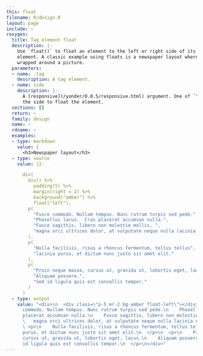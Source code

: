```yaml
---
this: float
filename: R/design.R
layout: page
include: ~
roxygen:
  title: Tag element float
  description: |-
    Use `float()` to float an element to the left or right side of its parent
    element. A classic example using floats is a newspaper layout where text is
    wrapped around a picture.
  parameters:
  - name: .tag
    description: A tag element.
  - name: side
    description: |-
      A [responsive](/yonder/0.0.5/responsive.html) argument. One of `"left"` or `"right"` specifying
      the side to float the element.
  sections: []
  return: ~
  family: design
  name: ~
  rdname: ~
  examples:
  - type: markdown
    value: |
      <h3>Newspaper layout</h3>
  - type: source
    value: |2-

      div(
        div() %>%
          padding(5) %>%
          margin(right = 2) %>%
          background("amber") %>%
          float("left"),
        p(
          "Fusce commodo. Nullam tempus. Nunc rutrum turpis sed pede.",
          "Phasellus lacus.  Cras placerat accumsan nulla.",
          "Fusce sagittis, libero non molestie mollis, ",
          "magna orci ultrices dolor, at vulputate neque nulla lacinia eros."
        ),
        p(
          "Nulla facilisis, risus a rhoncus fermentum, tellus tellus",
          "lacinia purus, et dictum nunc justo sit amet elit."
        ),
        p(
          "Proin neque massa, cursus ut, gravida ut, lobortis eget, lacus.",
          "Aliquam posuere.",
          "Sed id ligula quis est convallis tempor."
        )
      )
  - type: output
    value: "<div>\n  <div class=\"p-5 mr-2 bg-amber float-left\"></div>\n  <p>\n    Fusce
      commodo. Nullam tempus. Nunc rutrum turpis sed pede.\n    Phasellus lacus.  Cras
      placerat accumsan nulla.\n    Fusce sagittis, libero non molestie mollis, \n
      \   magna orci ultrices dolor, at vulputate neque nulla lacinia eros.\n  </p>\n
      \ <p>\n    Nulla facilisis, risus a rhoncus fermentum, tellus tellus\n    lacinia
      purus, et dictum nunc justo sit amet elit.\n  </p>\n  <p>\n    Proin neque massa,
      cursus ut, gravida ut, lobortis eget, lacus.\n    Aliquam posuere.\n    Sed
      id ligula quis est convallis tempor.\n  </p>\n</div>"
---
```

